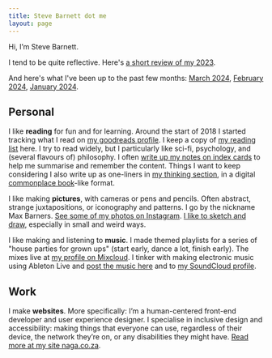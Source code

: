 ```yaml
---
title: Steve Barnett dot me
layout: page
---
```


Hi, I’m Steve Barnett.

I tend to be quite reflective. Here's [a short review of my 2023](/review/2023/).

And here's what I've been up to the past few months: [March 2024](/2024/03/), [February 2024](/2024/02/), [January 2024](/2024/01/).

## Personal

I like **reading** for fun and for learning. Around the start of 2018 I started tracking what I read on [my goodreads profile](https://www.goodreads.com/max_barners). I keep a copy of [my reading list](/reading/) here. I try to read widely, but I particularly like sci-fi, psychology, and (several flavours of) philosophy. I often [write up my notes on index cards](/notes/) to help me summarise and remember the content. Things I want to keep considering I also write up as one-liners in [my thinking section](/thinking/), in a digital [commonplace book](https://en.wikipedia.org/wiki/Commonplace_book)-like format.

I like making **pictures**, with cameras or pens and pencils. Often abstract, strange juxtapositions, or iconography and patterns. I go by the nickname Max Barners. [See some of my photos on Instagram](https://www.instagram.com/maxbarners/). [I like to sketch and draw](/art/), especially in small and weird ways.

I like making and listening to **music**. I made themed playlists for a series of "house parties for grown ups" (start early, dance a lot, finish early). The mixes live at [my profile on Mixcloud](https://www.mixcloud.com/MaxBarners/). I tinker with making electronic music using Ableton Live and [post the music here](/music/) and to [my SoundCloud profile](https://soundcloud.com/maxbarners).
  
## Work

I make **websites**. More specifically: I’m a human-centered front-end developer and user experience designer. I specialise in inclusive design and accessibility: making things that everyone can use, regardless of their device, the network they’re on, or any disabilities they might have. [Read more at my site naga.co.za](https://naga.co.za/).